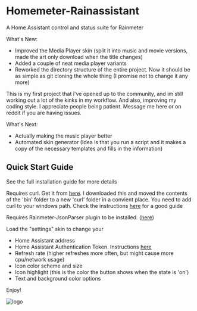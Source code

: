 # Homemeter-Rainassistant
A Home Assistant control and status suite for Rainmeter

What's New:
* Improved the Media Player skin (split it into music and movie versions, made the art only download when the title changes)
* Added a couple of neat media player variants 
* Reworked the directory structure of the entire project. Now it should be as simple as git cloning the whole thing (I promise not to change it any more)

This is my first project that i've opened up to the community, and im still working out a lot of the kinks in my workflow. And also, improving my coding style. I appreciate people being patient. Message me here or on reddit if you are having issues.

What's Next:
* Actually making the music player better
* Automated skin generator (Idea is that you run a script and it makes a copy of the necessary templates and fills in the information)


## Quick Start Guide
See the full installation guide for more details

Requires curl. Get it from [here](https://curl.se/windows/). I downloaded this and moved the contents of the 'bin' folder to a new 'curl' folder in a convient place. You need to add curl to your windows path. Check the instructions [here](https://develop.zendesk.com/hc/en-us/articles/360001068567-Installing-and-using-cURL/) for a good guide

Requires Rainmeter-JsonParser plugin to be installed. ([here](https://github.com/e2e8/rainmeter-jsonparser))

Load the "settings" skin to change your 
* Home Assistant address
* Home Assistant Authentication Token. Instructions [here](https://www.home-assistant.io/docs/authentication/)
* Refresh rate (higher refreshes more often, but might cause more cpu/network usage)
* Icon color scheme and size 
* Icon highlight (this is the color the button shows when the state is 'on')
* Text and background color options


Enjoy!


![logo](https://avatars0.githubusercontent.com/u/70672161?s=400&u=4ca4991047f8a8cad1ca38c563594bc9334ef9f3&v=4)

